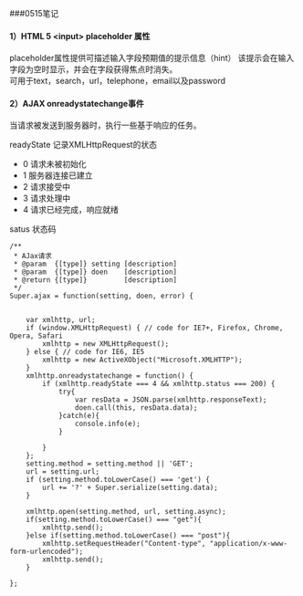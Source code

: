 ###0515笔记  

#### 1）HTML 5 &lt;input> placeholder 属性

placeholder属性提供可描述输入字段预期值的提示信息（hint）
该提示会在输入字段为空时显示，并会在字段获得焦点时消失。  
可用于text，search，url，telephone，email以及password

#### 2）AJAX onreadystatechange事件
当请求被发送到服务器时，执行一些基于响应的任务。  

readyState 记录XMLHttpRequest的状态  
+ 0 请求未被初始化
+ 1 服务器连接已建立
+ 2 请求接受中
+ 3 请求处理中
+ 4 请求已经完成，响应就绪

satus 状态码  

	
	/**
	 * AJax请求
	 * @param  {[type]} setting [description]
	 * @param  {[type]} doen    [description]
	 * @return {[type]}         [description]
	 */
	Super.ajax = function(setting, doen, error) {
		
	
		var xmlhttp, url;
		if (window.XMLHttpRequest) { // code for IE7+, Firefox, Chrome, Opera, Safari
			xmlhttp = new XMLHttpRequest();
		} else { // code for IE6, IE5
			xmlhttp = new ActiveXObject("Microsoft.XMLHTTP");
		}
		xmlhttp.onreadystatechange = function() {
			if (xmlhttp.readyState === 4 && xmlhttp.status === 200) {
				try{
					var resData = JSON.parse(xmlhttp.responseText);
					doen.call(this, resData.data);
				}catch(e){
					console.info(e);
				}
				
			}
		};
		setting.method = setting.method || 'GET';
		url = setting.url;
		if (setting.method.toLowerCase() === 'get') {
			url += '?' + Super.serialize(setting.data);
		}

		xmlhttp.open(setting.method, url, setting.async);
		if(setting.method.toLowerCase() === "get"){
			xmlhttp.send();
		}else if(setting.method.toLowerCase() === "post"){ 
			xmlhttp.setRequestHeader("Content-type", "application/x-www-form-urlencoded");
			xmlhttp.send();
		}
		
	};